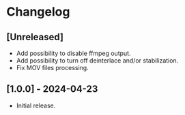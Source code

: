 # Changelog

## [Unreleased]

- Add possibility to disable ffmpeg output.
- Add possibility to turn off deinterlace and/or stabilization.
- Fix MOV files processing.

## [1.0.0] - 2024-04-23

- Initial release.
